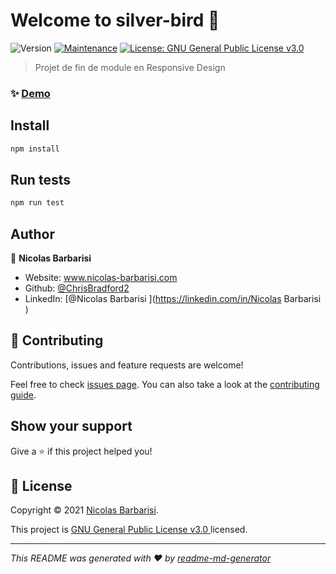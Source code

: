 # Welcome to silver-bird 👋
![Version](https://img.shields.io/badge/version-1.0.0-blue.svg?cacheSeconds=2592000)
[![Maintenance](https://img.shields.io/badge/Maintained%3F-yes-green.svg)](https://github.com/ChrisBradford2/Silver-bird/graphs/commit-activity)
[![License: GNU General Public License v3.0 ](https://img.shields.io/github/license/ChrisBradford2/silver-bird)](https://github.com/ChrisBradford2/Silver-bird/blob/master/LICENSE)

> Projet de fin de module en Responsive Design

### ✨ [Demo](https://silver-bird.nicolas-barbarisi.com)

## Install

```sh
npm install
```

## Run tests

```sh
npm run test
```

## Author

👤 **Nicolas Barbarisi**

* Website: www.nicolas-barbarisi.com
* Github: [@ChrisBradford2](https://github.com/ChrisBradford2)
* LinkedIn: [@Nicolas Barbarisi ](https://linkedin.com/in/Nicolas Barbarisi )

## 🤝 Contributing

Contributions, issues and feature requests are welcome!

Feel free to check [issues page](https://github.com/ChrisBradford2/Silver-bird/issues). You can also take a look at the [contributing guide](https://github.com/ChrisBradford2/Silver-bird/blob/master/CONTRIBUTING.md).

## Show your support

Give a ⭐️ if this project helped you!


## 📝 License

Copyright © 2021 [Nicolas Barbarisi](https://github.com/ChrisBradford2).

This project is [GNU General Public License v3.0 ](https://github.com/ChrisBradford2/Silver-bird/blob/master/LICENSE) licensed.

***
_This README was generated with ❤️ by [readme-md-generator](https://github.com/kefranabg/readme-md-generator)_
